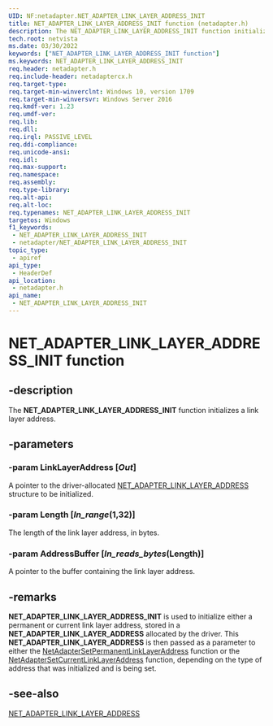 ```yaml
---
UID: NF:netadapter.NET_ADAPTER_LINK_LAYER_ADDRESS_INIT
title: NET_ADAPTER_LINK_LAYER_ADDRESS_INIT function (netadapter.h)
description: The NET_ADAPTER_LINK_LAYER_ADDRESS_INIT function initializes a link layer address.
tech.root: netvista
ms.date: 03/30/2022
keywords: ["NET_ADAPTER_LINK_LAYER_ADDRESS_INIT function"]
ms.keywords: NET_ADAPTER_LINK_LAYER_ADDRESS_INIT
req.header: netadapter.h
req.include-header: netadaptercx.h
req.target-type: 
req.target-min-winverclnt: Windows 10, version 1709
req.target-min-winversvr: Windows Server 2016
req.kmdf-ver: 1.23
req.umdf-ver: 
req.lib: 
req.dll: 
req.irql: PASSIVE_LEVEL
req.ddi-compliance: 
req.unicode-ansi: 
req.idl: 
req.max-support: 
req.namespace: 
req.assembly: 
req.type-library: 
req.alt-api: 
req.alt-loc: 
req.typenames: NET_ADAPTER_LINK_LAYER_ADDRESS_INIT
targetos: Windows
f1_keywords:
 - NET_ADAPTER_LINK_LAYER_ADDRESS_INIT
 - netadapter/NET_ADAPTER_LINK_LAYER_ADDRESS_INIT
topic_type:
 - apiref
api_type:
 - HeaderDef
api_location:
 - netadapter.h
api_name:
 - NET_ADAPTER_LINK_LAYER_ADDRESS_INIT
---
```


# NET_ADAPTER_LINK_LAYER_ADDRESS_INIT function


## -description

The **NET_ADAPTER_LINK_LAYER_ADDRESS_INIT** function initializes a link layer address.

## -parameters

### -param LinkLayerAddress [_Out_]

A pointer to the driver-allocated [NET_ADAPTER_LINK_LAYER_ADDRESS](ns-netadapter-net_adapter_link_layer_address.md) structure to be initialized.

### -param Length [_In_range_(1,32)]

The length of the link layer address, in bytes.

### -param AddressBuffer [_In_reads_bytes_(Length)]

A pointer to the buffer containing the link layer address.

## -remarks

**NET_ADAPTER_LINK_LAYER_ADDRESS_INIT** is used to initialize either a permanent or current link layer address, stored in a **NET_ADAPTER_LINK_LAYER_ADDRESS** allocated by the driver. This **NET_ADAPTER_LINK_LAYER_ADDRESS** is then passed as a parameter to either the [NetAdapterSetPermanentLinkLayerAddress](nf-netadapter-netadaptersetpermanentlinklayeraddress.md) function or the [NetAdapterSetCurrentLinkLayerAddress](nf-netadapter-netadaptersetcurrentlinklayeraddress.md) function, depending on the type of address that was initialized and is being set.

## -see-also

[NET_ADAPTER_LINK_LAYER_ADDRESS](ns-netadapter-net_adapter_link_layer_address.md)
